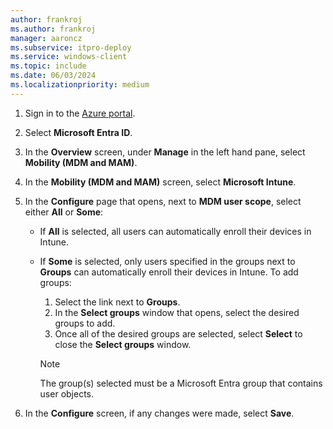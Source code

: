 ```yaml
---
author: frankroj
ms.author: frankroj
manager: aaroncz
ms.subservice: itpro-deploy
ms.service: windows-client
ms.topic: include
ms.date: 06/03/2024
ms.localizationpriority: medium
---
```


<!-- This file is shared by the following articles:

tutorial/pre-provisioning/azure-ad-join-automatic-enrollment.md
tutorial/pre-provisioning/hybrid-azure-ad-join-automatic-enrollment.md
tutorial/self-deploying/self-deploying-automatic-enrollment.md
tutorial/user-driven/azure-ad-join-automatic-enrollment.md
tutorial/user-driven/hybrid-azure-ad-join-automatic-enrollment.md
device-preparation/tutorial/user-driven/entra-join-automatic-enrollment.md

Headings are driven by article context. -->

1. Sign in to the [Azure portal](https://portal.azure.com/).

1. Select **Microsoft Entra ID**.

1. In the **Overview** screen, under **Manage** in the left hand pane, select **Mobility (MDM and MAM)**.

1. In the **Mobility (MDM and MAM)** screen, select **Microsoft Intune**.

1. In the **Configure** page that opens, next to **MDM user scope**, select either **All** or **Some**:

   - If **All** is selected, all users can automatically enroll their devices in Intune.

   - If **Some** is selected, only users specified in the groups next to **Groups** can automatically enroll their devices in Intune. To add groups:

      1. Select the link next to **Groups**.
      1. In the **Select groups** window that opens, select the desired groups to add.
      1. Once all of the desired groups are selected, select **Select** to close the **Select groups** window.

        > [!NOTE]
        >
        > The group(s) selected must be a Microsoft Entra group that contains user objects.

1. In the **Configure** screen, if any changes were made, select **Save**.
